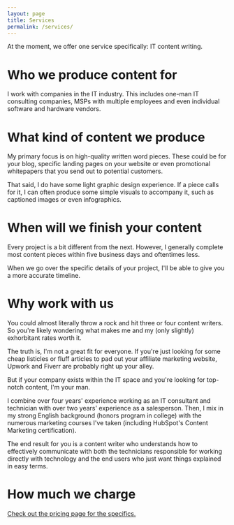 ```yaml
---
layout: page
title: Services
permalink: /services/
---
```


At the moment, we offer one service specifically:  IT content writing.

# Who we produce content for

I work with companies in the IT industry.  This includes one-man IT consulting companies, MSPs with multiple employees and even individual software and hardware vendors.

# What kind of content we produce

My primary focus is on high-quality written word pieces.  These could be for your blog, specific landing pages on your website or even promotional whitepapers that you send out to potential customers.

That said, I do have some light graphic design experience.  If a piece calls for it, I can often produce some simple visuals to accompany it, such as captioned images or even infographics.

# When will we finish your content

Every project is a bit different from the next.  However, I generally complete most content pieces within five business days and oftentimes less.

When we go over the specific details of your project, I'll be able to give you a more accurate timeline.

# Why work with us

You could almost literally throw a rock and hit three or four content writers.  So you're likely wondering what makes me and my (only slightly) exhorbitant rates worth it.

The truth is, I'm not a great fit for everyone.  If you're just looking for some cheap listicles or fluff articles to pad out your affiliate marketing website, Upwork and Fiverr are probably right up your alley.

But if your company exists within the IT space and you're looking for top-notch content, I'm your man.

I combine over four years' experience working as an IT consultant and technician with over two years' experience as a salesperson.  Then, I mix in my strong English background (honors program in college) with the numerous marketing courses I've taken (including HubSpot's Content Marketing certification).

The end result for you is a content writer who understands how to effectively communicate with both the technicians responsible for working directly with technology and the end users who just want things explained in easy terms.

# How much we charge

[Check out the pricing page for the specifics.](/pricing)